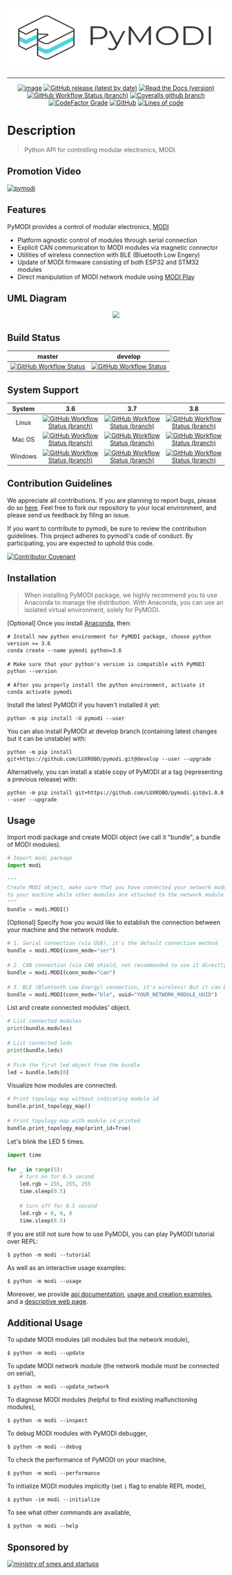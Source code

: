 <p align="center">
	<img src="https://github.com/LUXROBO/pymodi/blob/master/docs/_static/img/logo.png?raw=true" width="500" height="150">
</p>

--------
<div align="center">

[![image](https://img.shields.io/pypi/pyversions/pymodi.svg?style=flat-square)](https://pypi.python.org/pypi/pymodi)
[![GitHub release (latest by date)](https://img.shields.io/github/v/release/LUXROBO/pymodi?style=flat-square)](https://pypi.python.org/pypi/pymodi)
[![Read the Docs (version)](https://img.shields.io/readthedocs/pymodi/master?style=flat-square)](https://pymodi.readthedocs.io/en/master/?badge=master)
[![GitHub Workflow Status (branch)](https://img.shields.io/github/workflow/status/LUXROBO/pymodi/Build%20Status/master?style=flat-square)](https://github.com/LUXROBO/pymodi/actions)
[![Coveralls github branch](https://img.shields.io/coveralls/github/LUXROBO/pymodi/master?style=flat-square)](https://coveralls.io/github/LUXROBO/pymodi)
[![CodeFactor Grade](https://img.shields.io/codefactor/grade/github/LUXROBO/pymodi/master?style=flat-square)](https://www.codefactor.io/repository/github/luxrobo/pymodi/overview/master)
[![GitHub](https://img.shields.io/github/license/LUXROBO/pymodi?style=flat-square&color=blue)](https://github.com/LUXROBO/pymodi/blob/master/LICENSE)
[![Lines of code](https://img.shields.io/tokei/lines/github/LUXROBO/pymodi?style=flat-square)](https://github.com/LUXROBO/pymodi/tree/master/modi)

</div>

Description
===========
> Python API for controlling modular electronics, MODI.

Promotion Video
---------------
[![pymodi](https://github.com/LUXROBO/pymodi/blob/master/docs/_static/video/pymodi-intro.gif)](https://www.youtube.com/watch?v=7ciGw8V-8sM)

Features
--------
PyMODI provides a control of modular electronics, [MODI](https://modi.luxrobo.com/en)
* Platform agnostic control of modules through serial connection
* Explicit CAN communication to MODI modules via magnetic connector
* Utilities of wireless connection with BLE (Bluetooth Low Engery)
* Update of MODI firmware consisting of both ESP32 and STM32 modules
* Direct manipulation of MODI network module using [MODI Play](https://play.google.com/store/apps/details?id=com.luxrobo.modiplay&hl=en_US)

UML Diagram
-----------
<p align="center">
    <img src="https://github.com/LUXROBO/pymodi/blob/master/docs/_static/img/umldiagram.svg?raw=true">
</p>

Build Status
------------
|master|develop|
|:---:|:---:|
| [![GitHub Workflow Status](https://img.shields.io/github/workflow/status/LUXROBO/pymodi/Build%20Status?label=master&branch=master&logo=github&style=flat-square)](https://github.com/LUXROBO/pymodi/actions) | [![GitHub Workflow Status](https://img.shields.io/github/workflow/status/LUXROBO/pymodi/Build%20Status?label=develop&branch=develop&logo=github&style=flat-square)](https://github.com/LUXROBO/pymodi/actions)

System Support
--------------
| System | 3.6 | 3.7 | 3.8 |
| :---: | :---: | :---: | :---: |
| Linux | [![GitHub Workflow Status (branch)](https://img.shields.io/github/workflow/status/LUXROBO/pymodi/Unit%20Test%20(Ubuntu)/master?label=Unit%20Test%20%28Ubuntu%29&logo=github&style=flat-square)](https://github.com/LUXROBO/pymodi/actions) | [![GitHub Workflow Status (branch)](https://img.shields.io/github/workflow/status/LUXROBO/pymodi/Unit%20Test%20(Ubuntu)/master?label=Unit%20Test%20%28Ubuntu%29&logo=github&style=flat-square)](https://github.com/LUXROBO/pymodi/actions) |[![GitHub Workflow Status (branch)](https://img.shields.io/github/workflow/status/LUXROBO/pymodi/Unit%20Test%20(Ubuntu)/master?label=Unit%20Test%20%28Ubuntu%29&logo=github&style=flat-square)](https://github.com/LUXROBO/pymodi/actions)
| Mac OS | [![GitHub Workflow Status (branch)](https://img.shields.io/github/workflow/status/LUXROBO/pymodi/Unit%20Test%20(macOS)/master?label=Unit%20Test%20%28macOS%29&logo=github&style=flat-square)](https://github.com/LUXROBO/pymodi/actions) |[![GitHub Workflow Status (branch)](https://img.shields.io/github/workflow/status/LUXROBO/pymodi/Unit%20Test%20(macOS)/master?label=Unit%20Test%20%28macOS%29&logo=github&style=flat-square)](https://github.com/LUXROBO/pymodi/actions) | [![GitHub Workflow Status (branch)](https://img.shields.io/github/workflow/status/LUXROBO/pymodi/Unit%20Test%20(macOS)/master?label=Unit%20Test%20%28macOS%29&logo=github&style=flat-square)](https://github.com/LUXROBO/pymodi/actions)
| Windows | [![GitHub Workflow Status (branch)](https://img.shields.io/github/workflow/status/LUXROBO/pymodi/Unit%20Test%20(Windows)/master?label=Unit%20Test%20%28Windows%29&logo=github&style=flat-square)](https://github.com/LUXROBO/pymodi/actions) | [![GitHub Workflow Status (branch)](https://img.shields.io/github/workflow/status/LUXROBO/pymodi/Unit%20Test%20(Windows)/master?label=Unit%20Test%20%28Windows%29&logo=github&style=flat-square)](https://github.com/LUXROBO/pymodi/actions) | [![GitHub Workflow Status (branch)](https://img.shields.io/github/workflow/status/LUXROBO/pymodi/Unit%20Test%20(Windows)/master?label=Unit%20Test%20%28Windows%29&logo=github&style=flat-square)](https://github.com/LUXROBO/pymodi/actions)

Contribution Guidelines
-----------------------
We appreciate all contributions. If you are planning to report bugs, please do so [here](https://github.com/LUXROBO/pymodi/issues). Feel free to fork our repository to your local environment, and please send us feedback by filing an issue.

If you want to contribute to pymodi, be sure to review the contribution guidelines. This project adheres to pymodi's code of conduct. By participating, you are expected to uphold this code.

[![Contributor Covenant](https://img.shields.io/badge/Contributor%20Covenant-v2.0%20adopted-ff69b4.svg?style=flat-square)](CODE_OF_CONDUCT.md)

Installation
------------
> When installing PyMODI package, we highly recommend you to use Anaconda to manage the distribution.
> With Anaconda, you can use an isolated virtual environment, solely for PyMODI.

[Optional] Once you install [Anaconda](https://docs.anaconda.com/anaconda/install/), then:
```commandline
# Install new python environment for PyMODI package, choose python version >= 3.6
conda create --name pymodi python=3.6

# Make sure that your python's version is compatible with PyMODI
python --version

# After you properly install the python environment, activate it
conda activate pymodi
```

Install the latest PyMODI if you haven't installed it yet:
```commandline
python -m pip install -U pymodi --user
```

You can also install PyMODI at develop branch (containing latest changes but it can be unstable) with:
```commandline
python -m pip install git+https://github.com/LUXROBO/pymodi.git@develop --user --upgrade
```
Alternatively, you can install a stable copy of PyMODI at a tag (representing a previous release) with:
```commandline
python -m pip install git+https://github.com/LUXROBO/pymodi.git@v1.0.0 --user --upgrade
```

Usage
-----
Import modi package and create MODI object (we call it "bundle", a bundle of MODI modules).
```python
# Import modi package
import modi

"""
Create MODI object, make sure that you have connected your network module
to your machine while other modules are attached to the network module
"""
bundle = modi.MODI()
```

[Optional] Specify how you would like to establish the connection between your machine and the network module.
```python
# 1. Serial connection (via USB), it's the default connection method
bundle = modi.MODI(conn_mode="ser")

# 2. CAN connection (via CAN shield, not recommended to use it directly)
bundle = modi.MODI(conn_mode="can")

# 3. BLE (Bluetooth Low Energy) connection, it's wireless! But it can be slow :(
bundle = modi.MODI(conn_mode="ble", uuid="YOUR_NETWORK_MODULE_UUID")
```

List and create connected modules' object.
```python
# List connected modules
print(bundle.modules)

# List connected leds
print(bundle.leds)

# Pick the first led object from the bundle
led = bundle.leds[0]
```

Visualize how modules are connected.
```python
# Print topology map without indicating module id
bundle.print_topology_map()

# Print topology map with module id printed
bundle.print_topology_map(print_id=True)
```

Let's blink the LED 5 times.
```python
import time

for _ in range(5):
    # turn on for 0.5 second
    led.rgb = 255, 255, 255
    time.sleep(0.5)

    # turn off for 0.5 second
    led.rgb = 0, 0, 0
    time.sleep(0.5)
```

If you are still not sure how to use PyMODI, you can play PyMODI tutorial over REPL:
```commandline
$ python -m modi --tutorial
```
As well as an interactive usage examples:
```commandline
$ python -m modi --usage
```

Moreover, we provide [api documentation](https://pymodi.readthedocs.io/en/master/), [usage and creation examples](examples), and a [descriptive web page](https://luxrobo.github.io/pymodi).

Additional Usage
----------------
To update MODI modules (all modules but the network module),
```commandline
$ python -m modi --update
```

To update MODI network module (the network module must be connected on serial),
```commandline
$ python -m modi --update_network
```

To diagnose MODI modules (helpful to find existing malfunctioning modules),
```commandline
$ python -m modi --inspect
```

To debug MODI modules with PyMODI debugger,
```commandline
$ python -m modi --debug
```

To check the performance of PyMODI on your machine,
```commandline
$ python -m modi --performance
```

To initialize MODI modules implicitly (set `i` flag to enable REPL mode),
```commandline
$ python -im modi --initialize
```

To see what other commands are available,
```commandline
$ python -m modi --help
```

Sponsored by
------------
[![ministry of smes and startups](https://gtihub.com/LUXROBO/pymodi/blob/master/docs/_static/img/smes_startups.png?raw=true)](https://www.mss.go.kr/site/eng/main.do)
